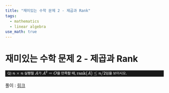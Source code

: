 ```yaml
---
title: "재미있는 수학 문제 2 - 제곱과 Rank"
tags:
  - mathematics
  - linear algebra
use_math: true
---
```

# 재미있는 수학 문제 2 - 제곱과 Rank


![question](/img/240810_2_linalg.png)


풀이 : [링크](https://jryoungw.notion.site/Rank-5c29f9d770044ef386e0c39271ede9d3?pvs=4)
